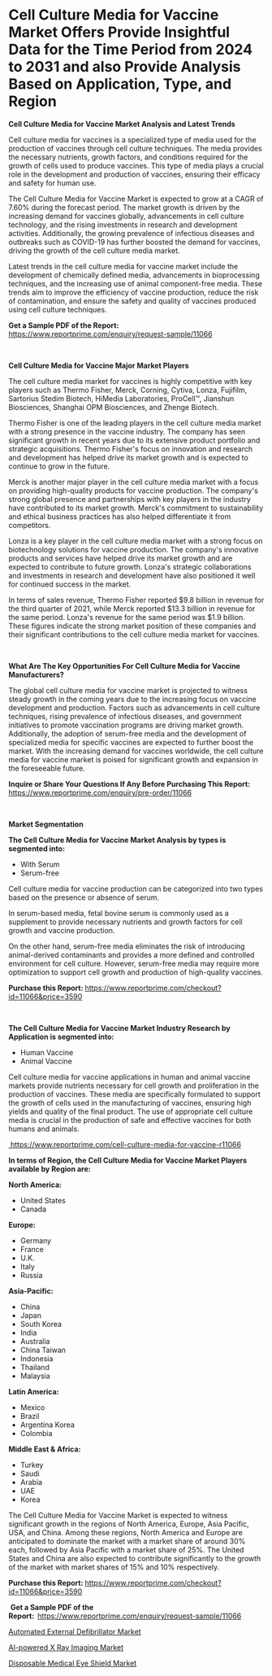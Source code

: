 <p><h1>Cell Culture Media for Vaccine Market Offers Provide Insightful Data for the Time Period from 2024 to 2031 and also Provide Analysis Based on Application, Type, and Region</h1></p><p><strong>Cell Culture Media for Vaccine Market Analysis and Latest Trends</strong></p>
<p><p>Cell culture media for vaccines is a specialized type of media used for the production of vaccines through cell culture techniques. The media provides the necessary nutrients, growth factors, and conditions required for the growth of cells used to produce vaccines. This type of media plays a crucial role in the development and production of vaccines, ensuring their efficacy and safety for human use.</p><p>The Cell Culture Media for Vaccine Market is expected to grow at a CAGR of 7.60% during the forecast period. The market growth is driven by the increasing demand for vaccines globally, advancements in cell culture technology, and the rising investments in research and development activities. Additionally, the growing prevalence of infectious diseases and outbreaks such as COVID-19 has further boosted the demand for vaccines, driving the growth of the cell culture media market.</p><p>Latest trends in the cell culture media for vaccine market include the development of chemically defined media, advancements in bioprocessing techniques, and the increasing use of animal component-free media. These trends aim to improve the efficiency of vaccine production, reduce the risk of contamination, and ensure the safety and quality of vaccines produced using cell culture techniques.</p></p>
<p><strong>Get a Sample PDF of the Report:&nbsp;</strong> <a href="https://www.reportprime.com/enquiry/request-sample/11066">https://www.reportprime.com/enquiry/request-sample/11066</a></p>
<p>&nbsp;</p>
<p><strong>Cell Culture Media for Vaccine Major Market Players</strong></p>
<p><p>The cell culture media market for vaccines is highly competitive with key players such as Thermo Fisher, Merck, Corning, Cytiva, Lonza, Fujifilm, Sartorius Stedim Biotech, HiMedia Laboratories, ProCell™, Jianshun Biosciences, Shanghai OPM Biosciences, and Zhenge Biotech.</p><p>Thermo Fisher is one of the leading players in the cell culture media market with a strong presence in the vaccine industry. The company has seen significant growth in recent years due to its extensive product portfolio and strategic acquisitions. Thermo Fisher's focus on innovation and research and development has helped drive its market growth and is expected to continue to grow in the future.</p><p>Merck is another major player in the cell culture media market with a focus on providing high-quality products for vaccine production. The company's strong global presence and partnerships with key players in the industry have contributed to its market growth. Merck's commitment to sustainability and ethical business practices has also helped differentiate it from competitors.</p><p>Lonza is a key player in the cell culture media market with a strong focus on biotechnology solutions for vaccine production. The company's innovative products and services have helped drive its market growth and are expected to contribute to future growth. Lonza's strategic collaborations and investments in research and development have also positioned it well for continued success in the market.</p><p>In terms of sales revenue, Thermo Fisher reported $9.8 billion in revenue for the third quarter of 2021, while Merck reported $13.3 billion in revenue for the same period. Lonza's revenue for the same period was $1.9 billion. These figures indicate the strong market position of these companies and their significant contributions to the cell culture media market for vaccines.</p></p>
<p>&nbsp;</p>
<p><strong>What Are The Key Opportunities For Cell Culture Media for Vaccine Manufacturers?</strong></p>
<p><p>The global cell culture media for vaccine market is projected to witness steady growth in the coming years due to the increasing focus on vaccine development and production. Factors such as advancements in cell culture techniques, rising prevalence of infectious diseases, and government initiatives to promote vaccination programs are driving market growth. Additionally, the adoption of serum-free media and the development of specialized media for specific vaccines are expected to further boost the market. With the increasing demand for vaccines worldwide, the cell culture media for vaccine market is poised for significant growth and expansion in the foreseeable future.</p></p>
<p><strong>Inquire or Share Your Questions If Any Before Purchasing This Report:</strong> <a href="https://www.reportprime.com/enquiry/pre-order/11066">https://www.reportprime.com/enquiry/pre-order/11066</a></p>
<p>&nbsp;</p>
<p><strong>Market Segmentation</strong></p>
<p><strong>The Cell Culture Media for Vaccine Market Analysis by types is segmented into:</strong></p>
<p><ul><li>With Serum</li><li>Serum-free</li></ul></p>
<p><p>Cell culture media for vaccine production can be categorized into two types based on the presence or absence of serum. </p><p>In serum-based media, fetal bovine serum is commonly used as a supplement to provide necessary nutrients and growth factors for cell growth and vaccine production. </p><p>On the other hand, serum-free media eliminates the risk of introducing animal-derived contaminants and provides a more defined and controlled environment for cell culture. However, serum-free media may require more optimization to support cell growth and production of high-quality vaccines.</p></p>
<p><strong>Purchase this Report:&nbsp;</strong><a href="https://www.reportprime.com/checkout?id=11066&price=3590">https://www.reportprime.com/checkout?id=11066&price=3590</a></p>
<p>&nbsp;</p>
<p><strong>The Cell Culture Media for Vaccine Market Industry Research by Application is segmented into:</strong></p>
<p><ul><li>Human Vaccine</li><li>Animal Vaccine</li></ul></p>
<p><p>Cell culture media for vaccine applications in human and animal vaccine markets provide nutrients necessary for cell growth and proliferation in the production of vaccines. These media are specifically formulated to support the growth of cells used in the manufacturing of vaccines, ensuring high yields and quality of the final product. The use of appropriate cell culture media is crucial in the production of safe and effective vaccines for both humans and animals.</p></p>
<p><a href="https://www.reportprime.com/cell-culture-media-for-vaccine-r11066">&nbsp;https://www.reportprime.com/cell-culture-media-for-vaccine-r11066</a></p>
<p><strong>In terms of Region, the Cell Culture Media for Vaccine Market Players available by Region are:</strong></p>
<p>
    <p> <strong> North America: </strong>
        <ul>
            <li>United States</li>
            <li>Canada</li>
        </ul>
        </p> 
    <p> <strong> Europe: </strong>
        <ul>
            <li>Germany</li>
            <li>France</li>
            <li>U.K.</li>
            <li>Italy</li>
            <li>Russia</li>
        </ul>
        </p> 
    <p> <strong> Asia-Pacific: </strong>
        <ul>
            <li>China</li>
            <li>Japan</li>
            <li>South Korea</li>
            <li>India</li>
            <li>Australia</li>
            <li>China Taiwan</li>
            <li>Indonesia</li>
            <li>Thailand</li>
            <li>Malaysia</li>
        </ul>
        </p> 
    <p> <strong> Latin America: </strong>
        <ul>
            <li>Mexico</li>
            <li>Brazil</li>
            <li>Argentina Korea</li>
            <li>Colombia</li>
        </ul>
        </p> 
    <p> <strong> Middle East & Africa: </strong>
        <ul>
            <li>Turkey</li>
            <li>Saudi</li>
            <li>Arabia</li>
            <li>UAE</li>
            <li>Korea</li>
        </ul>
    </p>
    </p>
<p><p>The Cell Culture Media for Vaccine Market is expected to witness significant growth in the regions of North America, Europe, Asia Pacific, USA, and China. Among these regions, North America and Europe are anticipated to dominate the market with a market share of around 30% each, followed by Asia Pacific with a market share of 25%. The United States and China are also expected to contribute significantly to the growth of the market with market shares of 15% and 10% respectively.</p></p>
<p><strong>Purchase this Report: </strong><a href="https://www.reportprime.com/checkout?id=11066&price=3590">https://www.reportprime.com/checkout?id=11066&price=3590</a></p>
<p>&nbsp;<strong>Get a Sample PDF of the Report:&nbsp;&nbsp;</strong><a href="https://www.reportprime.com/enquiry/request-sample/11066">https://www.reportprime.com/enquiry/request-sample/11066</a></p>
<p><strong></strong></p>
<p><p><a href="https://github.com/rslnowrouzi/Market-Research-Report-List-1/blob/main/automated-external-defibrillator-market.md">Automated External Defibrillator Market</a></p><p><a href="https://github.com/vregtldg37/Market-Research-Report-List-1/blob/main/ai-powered-x-ray-imaging-market.md">AI-powered X Ray Imaging Market</a></p><p><a href="https://github.com/syaifulanwaramsyori/Market-Research-Report-List-1/blob/main/disposable-medical-eye-shield-market.md">Disposable Medical Eye Shield Market</a></p></p>
